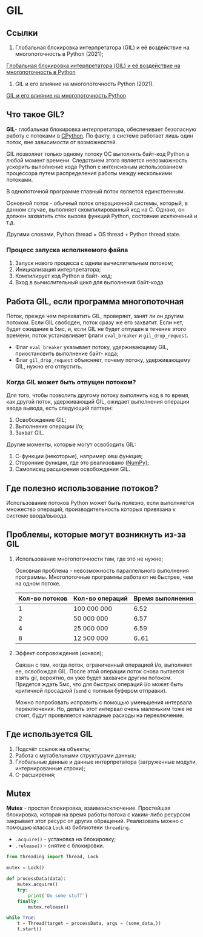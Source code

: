 # GIL

## Ссылки

1. Глобальная блокировка интерпретатора (GIL) и её воздействие на многопоточность в Python (2021);

[Глобальная блокировка интерпретатора (GIL) и её воздействие на многопоточность в Python](https://habr.com/ru/company/wunderfund/blog/586360/)

1. GIL и его влияние на многопоточность Python (2021).

[GIL и его влияние на многопоточность Python](https://habr.com/ru/post/592189/)

## Что такое GIL?

**GIL**- глобальная блокировка интерпретатора, обеспечивает безопасную работу с потоками в [CPython](https://ru.wikipedia.org/wiki/CPython). По факту, в системе работает лишь один поток, вне зависимости от возможностей.

GIL позволяет только одному потоку ОС выполнять байт-код Python в любой момент времени. Следствием этого является невозможность ускорить выполнение кода Python с интенсивным использованием процессора путем распределения работы между несколькими потоками.

В однопоточной программе главный поток является единственным.

Основной поток - обычный поток операционной системы, который, в данном случае, выполняет скомпилированный код на С. Однако, он должен захватить стек вызова функций Python, состояние исключений и т.д.

Другими словами, Python thread = OS thread + Python thread state.

### Процесс запуска исполняемого файла

1. Запуск нового процесса с одним вычислительным потоком;
2. Инициализация интерпретатора;
3. Компилирует код Python в байт- код;
4. Вход в вычислительный цикл для выполнения байт-кода.

## Работа GIL, если программа многопоточная

Поток, прежде чем перехватить GIL, проверяет, занят ли он другим потоком. Если GIL свободен, поток сразу же его захватит. Если нет, будет ожидание в 5мс, и, если GIL не будет отпущен в течение этого времени, поток устанавливает флаги `eval_breaker` и `gil_drop_request`.

- Флаг `eval_breaker` указывает потоку, удерживающему GIL, приостановить
выполнение байт- кода;
- Флаг `gil_drop_request` объясняет, почему потоку, удерживающему GIL, нужно его
отпустить.

### Когда GIL может быть отпущен потоком?

Для того, чтобы позволить другому потоку выполнить код в то время, как другой поток,
удерживающий GIL, ожидает выполнения операции ввода вывода, есть следующий
паттерн:

1. Освобождение GIL;
2. Выполнение операции i/o;
3. Захват GIL.

Другие моменты, которые могут освободить GIL:

1. C-функции (некоторые), например хеш функция;
2. Сторонние функции, где это реализовано ([NumPy](https://ru.wikipedia.org/wiki/NumPy));
3. Самописец расширения освобождения GIL.

## Где полезно использование потоков?

Использование потоков Python может быть полезно, если выполняется множество операций, производительность которых привязана к системе ввода/вывода.

## Проблемы, которые могут возникнуть из-за GIL

1. Использование многопоточности там, где это не нужно;
    
    Основная проблема - невозможность параллельного выполнения программы.
    Многопоточные программы работают не быстрее, чем на одном потоке.
    
    | Кол-во потоков | Кол-во операций | Время выполнения |
    | --- | --- | --- |
    | 1 | 100 000 000 | 6.52 |
    | 2 | 50 000 000 | 6.57 |
    | 4 | 25 000 000 | 6.59 |
    | 8 | 12 500 000 | 6..61 |
2. Эффект сопровождения (конвоя);
    
    Связан с тем, когда поток, ограниченный операцией i/o, выполняет ее, освобождая GIL. После этой операции поток снова пытается взять gil, вероятно, он уже будет захвачен другим потоком. Придется ждать 5мс, что для быстрых операций i/o может быть критичной просадкой (`send` с полным буфером отправки).
    
    Можно попробовать исправить с помощью уменьшения интервала переключения. Но, делать этот интервал очень маленьким тоже не стоит, будут проявляется накладные расходы на переключение.
    

## Где используется GIL

1. Подсчёт ссылок на объекты;
2. Работа с мутабельными структурами данных;
3. Глобальные данныe и данные интерпретатора (загруженные модули,
интернированные строки);
4. C-расширения;

## Mutex

**Mutex** - простая блокировка, взаимоисключение. Простейшая блокировка, которая на время работы потока с каким-либо ресурсом закрывает этот ресурс от других обращений. Реализовать можно с помощью класса `Lock` из библиотеки `threading`.

- `.acquire()` - установка на блокировку;
- `.release()` - снятие с блокировки.

```python
from threading import Thread, Lock

mutex = Lock()

def processData(data):
    mutex.acquire()
    try:
        print('Do some stuff')
    finally:
        mutex.release()

while True:
    t = Thread(target = processData, args = (some_data,))
    t.start()
```